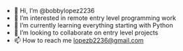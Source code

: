 - 👋 Hi, I’m @bobbylopez2236
- 👀 I’m interested in remote entry level programming work
- 🌱 I’m currently learning everything starting with Python
- 💞️ I’m looking to collaborate on entry level projects
- 📫 How to reach me lopezb2236@gmail.com

<!---
bobbylopez2236/bobbylopez2236 is a ✨ special ✨ repository because its `README.md` (this file) appears on your GitHub profile.
You can click the Preview link to take a look at your changes.
--->
